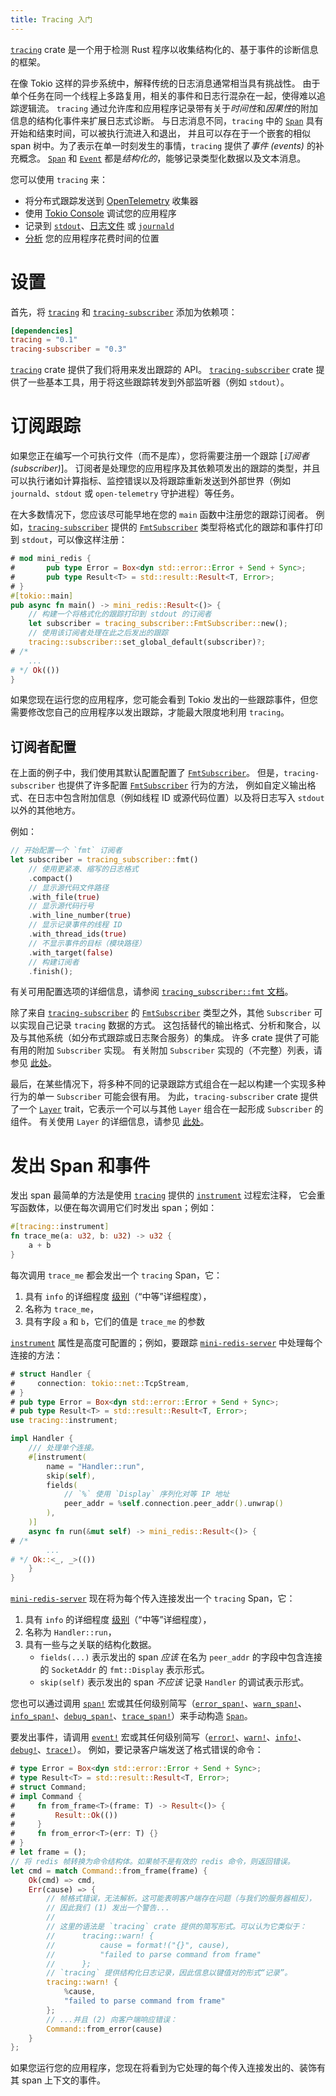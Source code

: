 ```yaml
---
title: Tracing 入门
---
```


[`tracing`] crate 是一个用于检测 Rust 程序以收集结构化的、基于事件的诊断信息的框架。

在像 Tokio 这样的异步系统中，解释传统的日志消息通常相当具有挑战性。
由于单个任务在同一个线程上多路复用，相关的事件和日志行混杂在一起，使得难以追踪逻辑流。
`tracing` 通过允许库和应用程序记录带有关于*时间性*和*因果性*的附加信息的结构化事件来扩展日志式诊断。
与日志消息不同，`tracing` 中的 [`Span`] 具有开始和结束时间，可以被执行流进入和退出，
并且可以存在于一个嵌套的相似 span 树中。为了表示在单一时刻发生的事情，`tracing` 提供了*事件 (events)* 的补充概念。
[`Span`] 和 [`Event`] 都是*结构化的*，能够记录类型化数据以及文本消息。

[`Span`]: https://docs.rs/tracing/latest/tracing/#spans
[`Event`]: https://docs.rs/tracing/latest/tracing/#events

您可以使用 `tracing` 来：

- 将分布式跟踪发送到 [OpenTelemetry] 收集器
- 使用 [Tokio Console] 调试您的应用程序
- 记录到 [`stdout`]、[日志文件] 或 [`journald`]
- [分析] 您的应用程序花费时间的位置

[`tracing`]: https://docs.rs/tracing
[`tracing-subscriber`]: https://docs.rs/tracing-subscriber
[OpenTelemetry]: https://docs.rs/tracing-opentelemetry
[Tokio Console]: https://docs.rs/console-subscriber
[`stdout`]: https://docs.rs/tracing-subscriber/latest/tracing_subscriber/fmt/index.html
[日志文件]: https://docs.rs/tracing-appender/latest/tracing_appender/
[`journald`]: https://docs.rs/tracing-journald/latest/tracing_journald/
[分析]: https://docs.rs/tracing-timing/latest/tracing_timing/

# 设置

首先，将 [`tracing`] 和 [`tracing-subscriber`] 添加为依赖项：

```toml
[dependencies]
tracing = "0.1"
tracing-subscriber = "0.3"
```

[`tracing`] crate 提供了我们将用来发出跟踪的 API。
[`tracing-subscriber`] crate 提供了一些基本工具，用于将这些跟踪转发到外部监听器（例如 `stdout`）。

# 订阅跟踪

如果您正在编写一个可执行文件（而不是库），您将需要注册一个跟踪 [*订阅者 (subscriber)*]。
订阅者是处理您的应用程序及其依赖项发出的跟踪的类型，并且可以执行诸如计算指标、监控错误以及将跟踪重新发送到外部世界（例如 `journald`、`stdout` 或 `open-telemetry` 守护进程）等任务。

[*subscriber*]: https://docs.rs/tracing/latest/tracing/#subscribers

在大多数情况下，您应该尽可能早地在您的 `main` 函数中注册您的跟踪订阅者。
例如，[`tracing-subscriber`] 提供的 [`FmtSubscriber`] 类型将格式化的跟踪和事件打印到 `stdout`，可以像这样注册：

```rust
# mod mini_redis {
#       pub type Error = Box<dyn std::error::Error + Send + Sync>;
#       pub type Result<T> = std::result::Result<T, Error>;
# }
#[tokio::main]
pub async fn main() -> mini_redis::Result<()> {
    // 构建一个将格式化的跟踪打印到 stdout 的订阅者
    let subscriber = tracing_subscriber::FmtSubscriber::new();
    // 使用该订阅者处理在此之后发出的跟踪
    tracing::subscriber::set_global_default(subscriber)?;
# /*
    ...
# */ Ok(())
}
```

[`FmtSubscriber`]: https://docs.rs/tracing-subscriber/latest/tracing_subscriber/fmt/index.html

如果您现在运行您的应用程序，您可能会看到 Tokio 发出的一些跟踪事件，但您需要修改您自己的应用程序以发出跟踪，才能最大限度地利用 `tracing`。

## 订阅者配置

在上面的例子中，我们使用其默认配置配置了 [`FmtSubscriber`]。
但是，`tracing-subscriber` 也提供了许多配置 [`FmtSubscriber`] 行为的方法，
例如自定义输出格式、在日志中包含附加信息（例如线程 ID 或源代码位置）以及将日志写入 `stdout` 以外的其他地方。

例如：

```rust
// 开始配置一个 `fmt` 订阅者
let subscriber = tracing_subscriber::fmt()
    // 使用更紧凑、缩写的日志格式
    .compact()
    // 显示源代码文件路径
    .with_file(true)
    // 显示源代码行号
    .with_line_number(true)
    // 显示记录事件的线程 ID
    .with_thread_ids(true)
    // 不显示事件的目标（模块路径）
    .with_target(false)
    // 构建订阅者
    .finish();
```

有关可用配置选项的详细信息，请参阅 [`tracing_subscriber::fmt` 文档][fmt-cfg]。

除了来自 [`tracing-subscriber`] 的 [`FmtSubscriber`] 类型之外，其他 `Subscriber` 可以实现自己记录 `tracing` 数据的方式。
这包括替代的输出格式、分析和聚合，以及与其他系统（如分布式跟踪或日志聚合服务）的集成。
许多 crate 提供了可能有用的附加 `Subscriber` 实现。
有关附加 `Subscriber` 实现的（不完整）列表，请参见 [此处][related-crates]。

最后，在某些情况下，将多种不同的记录跟踪方式组合在一起以构建一个实现多种行为的单一 `Subscriber` 可能会很有用。
为此，`tracing-subscriber` crate 提供了一个 [`Layer`] trait，它表示一个可以与其他 `Layer` 组合在一起形成 `Subscriber` 的组件。
有关使用 `Layer` 的详细信息，请参见 [此处][`Layer`]。

[fmt-cfg]: https://docs.rs/tracing-subscriber/latest/tracing_subscriber/fmt/index.html#configuration
[related-crates]: https://docs.rs/tracing/latest/tracing/index.html#related-crates
[`Layer`]: https://docs.rs/tracing-subscriber/latest/tracing_subscriber/layer/index.html

# 发出 Span 和事件

发出 span 最简单的方法是使用 [`tracing`] 提供的 [`instrument`] 过程宏注释，
它会重写函数体，以便在每次调用它们时发出 span；例如：

```rust
#[tracing::instrument]
fn trace_me(a: u32, b: u32) -> u32 {
    a + b
}
```

每次调用 `trace_me` 都会发出一个 `tracing` Span，它：

1. 具有 `info` 的详细程度 [级别]（“中等”详细程度），
2. 名称为 `trace_me`，
3. 具有字段 `a` 和 `b`，它们的值是 `trace_me` 的参数

[`instrument`]: https://docs.rs/tracing/latest/tracing/attr.instrument.html

[`instrument`] 属性是高度可配置的；例如，要跟踪 [`mini-redis-server`] 中处理每个连接的方法：

[`mini-redis-server`]: ../tutorial/setup#mini-redis

```rust
# struct Handler {
#     connection: tokio::net::TcpStream,
# }
# pub type Error = Box<dyn std::error::Error + Send + Sync>;
# pub type Result<T> = std::result::Result<T, Error>;
use tracing::instrument;

impl Handler {
    /// 处理单个连接。
    #[instrument(
        name = "Handler::run",
        skip(self),
        fields(
            // `%` 使用 `Display` 序列化对等 IP 地址
            peer_addr = %self.connection.peer_addr().unwrap()
        ),
    )]
    async fn run(&mut self) -> mini_redis::Result<()> {
# /*
        ...
# */ Ok::<_, _>(())
    }
}
```

[`mini-redis-server`] 现在将为每个传入连接发出一个 `tracing` Span，它：

1. 具有 `info` 的详细程度 [级别]（“中等”详细程度），
2. 名称为 `Handler::run`，
3. 具有一些与之关联的结构化数据。
   - `fields(...)` 表示发出的 span _应该_ 在名为 `peer_addr` 的字段中包含连接的 `SocketAddr` 的 `fmt::Display` 表示形式。
   - `skip(self)` 表示发出的 span _不应该_ 记录 `Handler` 的调试表示形式。

[级别]: https://docs.rs/tracing/latest/tracing/struct.Level.html

您也可以通过调用 [`span!`] 宏或其任何级别简写（[`error_span!`]、[`warn_span!`]、[`info_span!`]、[`debug_span!`]、[`trace_span!`]）来手动构造 [`Span`]。

[`span!`]: https://docs.rs/tracing/*/tracing/macro.span.html
[`error_span!`]: https://docs.rs/tracing/*/tracing/macro.error_span.html
[`warn_span!`]: https://docs.rs/tracing/*/tracing/macro.warn_span.html
[`info_span!`]: https://docs.rs/tracing/*/tracing/macro.info_span.html
[`debug_span!`]: https://docs.rs/tracing/*/tracing/macro.debug_span.html
[`trace_span!`]: https://docs.rs/tracing/*/tracing/macro.trace_span.html

要发出事件，请调用 [`event!`] 宏或其任何级别简写（[`error!`]、[`warn!`]、[`info!`]、[`debug!`]、[`trace!`]）。
例如，要记录客户端发送了格式错误的命令：

```rust
# type Error = Box<dyn std::error::Error + Send + Sync>;
# type Result<T> = std::result::Result<T, Error>;
# struct Command;
# impl Command {
#     fn from_frame<T>(frame: T) -> Result<()> {
#         Result::Ok(())
#     }
#     fn from_error<T>(err: T) {}
# }
# let frame = ();
// 将 redis 帧转换为命令结构体。如果帧不是有效的 redis 命令，则返回错误。
let cmd = match Command::from_frame(frame) {
    Ok(cmd) => cmd,
    Err(cause) => {
        // 帧格式错误，无法解析。这可能表明客户端存在问题（与我们的服务器相反），
        // 因此我们 (1) 发出一个警告...
        //
        // 这里的语法是 `tracing` crate 提供的简写形式。可以认为它类似于：
        //      tracing::warn! {
        //          cause = format!("{}", cause),
        //          "failed to parse command from frame"
        //      };
        // `tracing` 提供结构化日志记录，因此信息以键值对的形式“记录”。
        tracing::warn! {
            %cause,
            "failed to parse command from frame"
        };
        // ...并且 (2) 向客户端响应错误：
        Command::from_error(cause)
    }
};
```

[`event!`]: https://docs.rs/tracing/*/tracing/macro.event.html
[`error!`]: https://docs.rs/tracing/*/tracing/macro.error.html
[`warn!`]: https://docs.rs/tracing/*/tracing/macro.warn.html
[`info!`]: https://docs.rs/tracing/*/tracing/macro.info.html
[`debug!`]: https://docs.rs/tracing/*/tracing/macro.debug.html
[`trace!`]: https://docs.rs/tracing/*/tracing/macro.trace.html

如果您运行您的应用程序，您现在将看到为它处理的每个传入连接发出的、装饰有其 span 上下文的事件。
